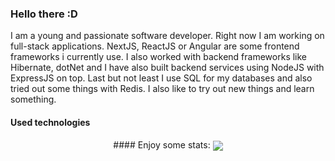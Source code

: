 ### Hello there :D

I am a young and passionate software developer. Right now I am working on full-stack applications. NextJS, ReactJS or Angular are some frontend frameworks i currently use. I also worked with backend frameworks like Hibernate, dotNet and I have also built backend services using NodeJS with ExpressJS on top. Last but not least I use SQL for my databases and also tried out some things with Redis. I also like to try out new things and learn something.

#### Used technologies

<div align="center">
  #### Enjoy some stats:
  <img align="center" src="https://github-readme-stats.vercel.app/api/wakatime?username=yolofanhd&langs_count=8" />
</div>
